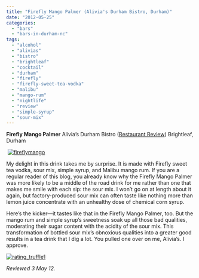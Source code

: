 ```yaml
---
title: "Firefly Mango Palmer (Alivia's Durham Bistro, Durham)"
date: "2012-05-25"
categories: 
  - "bars"
  - "bars-in-durham-nc"
tags: 
  - "alcohol"
  - "alivias"
  - "bistro"
  - "brightleaf"
  - "cocktail"
  - "durham"
  - "firefly"
  - "firefly-sweet-tea-vodka"
  - "malibu"
  - "mango-rum"
  - "nightlife"
  - "review"
  - "simple-syrup"
  - "sour-mix"
---
```


**Firefly Mango Palmer** Alivia’s Durham Bistro ([Restaurant Review](http://www.thegourmez.com/2007/04/alivias-durham-bistro-brightleaf-durham/)) Brightleaf, Durham

 [![](http://s3.amazonaws.com/thegourmez-wpmedia/2012/05/fireflymango.jpg "fireflymango")](http://s3.amazonaws.com/thegourmez-wpmedia/2012/05/fireflymango.jpg)

My delight in this drink takes me by surprise. It is made with Firefly sweet tea vodka, sour mix, simple syrup, and Malibu mango rum. If you are a regular reader of this blog, you already know why the Firefly Mango Palmer was more likely to be a middle of the road drink for me rather than one that makes me smile with each sip: the sour mix. I won’t go on at length about it again, but factory-produced sour mix can often taste like nothing more than lemon juice concentrate with an unhealthy dose of chemical corn syrup.

Here’s the kicker—it tastes like that in the Firefly Mango Palmer, too. But the mango rum and simple syrup’s sweetness soak up all those bad qualities, moderating their sugar content with the acidity of the sour mix. This transformation of bottled sour mix’s obnoxious qualities into a greater good results in a tea drink that I dig a lot. You pulled one over on me, Alivia’s. I approve.

[![](http://s3.amazonaws.com/thegourmez-wpmedia/2009/02/rating_truffle1.gif "rating_truffle1")](http://s3.amazonaws.com/thegourmez-wpmedia/2009/02/rating_truffle1.gif)

_Reviewed 3 May 12._

